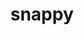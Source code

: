 ---
title: "snappy"
layout: cache
categories: [package, develop-2024-05-26]
meta: {"versions": ["1.1.10"], "compilers": ["cce@=15.0.1", "gcc@=10.3.0", "gcc@=11.1.0", "gcc@=11.4.0", "gcc@=12.3.0", "gcc@=7.3.1", "gcc@=9.4.0", "intel@=2021.10.0", "msvc@=19.39.33523", "oneapi@=2024.0.0"], "oss": ["amzn2", "rhel8", "sle_hpc15", "ubuntu20.04", "ubuntu22.04", "windows10.0.20348"], "platforms": ["linux", "windows"], "targets": ["aarch64", "neoverse_n1", "neoverse_v1", "neoverse_v2", "ppc64le", "x86_64", "x86_64_v3", "x86_64_v4", "zen4"], "stacks": ["aws-isc", "aws-isc-aarch64", "aws-pcluster-neoverse_v1", "aws-pcluster-x86_64_v4", "data-vis-sdk", "e4s", "e4s-cray-rhel", "e4s-cray-sles", "e4s-neoverse-v2", "e4s-neoverse_v1", "e4s-oneapi", "e4s-power", "e4s-rocm-external", "root", "windows-vis"], "num_specs": 19, "num_specs_by_stack": {"aws-isc-aarch64": 2, "root": 19, "aws-pcluster-neoverse_v1": 2, "aws-pcluster-x86_64_v4": 4, "aws-isc": 1, "e4s-cray-rhel": 1, "e4s-cray-sles": 1, "e4s-power": 1, "data-vis-sdk": 2, "e4s-neoverse_v1": 1, "e4s-neoverse-v2": 1, "e4s-rocm-external": 1, "e4s": 1, "e4s-oneapi": 1, "windows-vis": 1}}
spec_details: [{"hash": "n3ujfkoqllxdyviwao4rgw37jjg6wx54", "compiler": "gcc@=7.3.1", "versions": ["1.1.10"], "os": "amzn2", "platform": "linux", "target": "aarch64", "variants": ["build_system=cmake", "build_type=Release", "generator=make", "~ipo", "+pic", "+shared"], "stacks": ["aws-isc-aarch64", "root"], "size": "-", "tarball": "https://binaries.spack.io/releases/develop-2024-05-26/build_cache/linux-amzn2-aarch64/gcc-7.3.1/snappy-1.1.10/linux-amzn2-aarch64-gcc-7.3.1-snappy-1.1.10-n3ujfkoqllxdyviwao4rgw37jjg6wx54.spack"}, {"hash": "7ltiavt3zisaalnpjjw2tuxyrogdulk7", "compiler": "gcc@=12.3.0", "versions": ["1.1.10"], "os": "amzn2", "platform": "linux", "target": "neoverse_v1", "variants": ["build_system=cmake", "build_type=Release", "generator=make", "~ipo", "+pic", "+shared"], "stacks": ["root", "aws-pcluster-neoverse_v1"], "size": "-", "tarball": "https://binaries.spack.io/releases/develop-2024-05-26/build_cache/linux-amzn2-neoverse_v1/gcc-12.3.0/snappy-1.1.10/linux-amzn2-neoverse_v1-gcc-12.3.0-snappy-1.1.10-7ltiavt3zisaalnpjjw2tuxyrogdulk7.spack"}, {"hash": "2soz5fqxge4dzfrwsnqnnjze2sj5fbl7", "compiler": "gcc@=12.3.0", "versions": ["1.1.10"], "os": "amzn2", "platform": "linux", "target": "neoverse_n1", "variants": ["build_system=cmake", "build_type=Release", "generator=make", "~ipo", "+pic", "+shared"], "stacks": ["root", "aws-pcluster-neoverse_v1"], "size": "-", "tarball": "https://binaries.spack.io/releases/develop-2024-05-26/build_cache/linux-amzn2-neoverse_n1/gcc-12.3.0/snappy-1.1.10/linux-amzn2-neoverse_n1-gcc-12.3.0-snappy-1.1.10-2soz5fqxge4dzfrwsnqnnjze2sj5fbl7.spack"}, {"hash": "yihs22qcw3sab6rguffm3k5k7skwysbl", "compiler": "gcc@=7.3.1", "versions": ["1.1.10"], "os": "amzn2", "platform": "linux", "target": "neoverse_n1", "variants": ["build_system=cmake", "build_type=Release", "generator=make", "~ipo", "+pic", "+shared"], "stacks": ["aws-isc-aarch64", "root"], "size": "-", "tarball": "https://binaries.spack.io/releases/develop-2024-05-26/build_cache/linux-amzn2-neoverse_n1/gcc-7.3.1/snappy-1.1.10/linux-amzn2-neoverse_n1-gcc-7.3.1-snappy-1.1.10-yihs22qcw3sab6rguffm3k5k7skwysbl.spack"}, {"hash": "teipb4rw5dn4o4pf45xo3vi6awclitdv", "compiler": "gcc@=12.3.0", "versions": ["1.1.10"], "os": "amzn2", "platform": "linux", "target": "x86_64_v3", "variants": ["build_system=cmake", "build_type=Release", "generator=make", "~ipo", "+pic", "+shared"], "stacks": ["aws-pcluster-x86_64_v4", "root"], "size": "-", "tarball": "https://binaries.spack.io/releases/develop-2024-05-26/build_cache/linux-amzn2-x86_64_v3/gcc-12.3.0/snappy-1.1.10/linux-amzn2-x86_64_v3-gcc-12.3.0-snappy-1.1.10-teipb4rw5dn4o4pf45xo3vi6awclitdv.spack"}, {"hash": "eyg6w6hknkqwyxwynjomono3ufys4ncq", "compiler": "gcc@=7.3.1", "versions": ["1.1.10"], "os": "amzn2", "platform": "linux", "target": "x86_64_v3", "variants": ["build_system=cmake", "build_type=Release", "generator=make", "~ipo", "+pic", "+shared"], "stacks": ["aws-isc", "root"], "size": "-", "tarball": "https://binaries.spack.io/releases/develop-2024-05-26/build_cache/linux-amzn2-x86_64_v3/gcc-7.3.1/snappy-1.1.10/linux-amzn2-x86_64_v3-gcc-7.3.1-snappy-1.1.10-eyg6w6hknkqwyxwynjomono3ufys4ncq.spack"}, {"hash": "slj5elpvo6nx6ei4kqgevpjzm62fz7mv", "compiler": "intel@=2021.10.0", "versions": ["1.1.10"], "os": "amzn2", "platform": "linux", "target": "x86_64_v3", "variants": ["build_system=cmake", "build_type=Release", "generator=make", "~ipo", "+pic", "+shared"], "stacks": ["aws-pcluster-x86_64_v4", "root"], "size": "-", "tarball": "https://binaries.spack.io/releases/develop-2024-05-26/build_cache/linux-amzn2-x86_64_v3/intel-2021.10.0/snappy-1.1.10/linux-amzn2-x86_64_v3-intel-2021.10.0-snappy-1.1.10-slj5elpvo6nx6ei4kqgevpjzm62fz7mv.spack"}, {"hash": "hjnucfulmwxojynosjbzsuw2ncitbvcc", "compiler": "gcc@=12.3.0", "versions": ["1.1.10"], "os": "amzn2", "platform": "linux", "target": "x86_64_v4", "variants": ["build_system=cmake", "build_type=Release", "generator=make", "~ipo", "+pic", "+shared"], "stacks": ["aws-pcluster-x86_64_v4", "root"], "size": "-", "tarball": "https://binaries.spack.io/releases/develop-2024-05-26/build_cache/linux-amzn2-x86_64_v4/gcc-12.3.0/snappy-1.1.10/linux-amzn2-x86_64_v4-gcc-12.3.0-snappy-1.1.10-hjnucfulmwxojynosjbzsuw2ncitbvcc.spack"}, {"hash": "5ijr5fwgrlbjujoelycrbsy66aqvxtyy", "compiler": "intel@=2021.10.0", "versions": ["1.1.10"], "os": "amzn2", "platform": "linux", "target": "x86_64_v4", "variants": ["build_system=cmake", "build_type=Release", "generator=make", "~ipo", "+pic", "+shared"], "stacks": ["aws-pcluster-x86_64_v4", "root"], "size": "-", "tarball": "https://binaries.spack.io/releases/develop-2024-05-26/build_cache/linux-amzn2-x86_64_v4/intel-2021.10.0/snappy-1.1.10/linux-amzn2-x86_64_v4-intel-2021.10.0-snappy-1.1.10-5ijr5fwgrlbjujoelycrbsy66aqvxtyy.spack"}, {"hash": "esnpcnat3ms6bogvuegnb4jzdcl22f3m", "compiler": "cce@=15.0.1", "versions": ["1.1.10"], "os": "rhel8", "platform": "linux", "target": "zen4", "variants": ["build_system=cmake", "build_type=Release", "generator=make", "~ipo", "+pic", "+shared"], "stacks": ["e4s-cray-rhel", "root"], "size": "-", "tarball": "https://binaries.spack.io/releases/develop-2024-05-26/build_cache/linux-rhel8-zen4/cce-15.0.1/snappy-1.1.10/linux-rhel8-zen4-cce-15.0.1-snappy-1.1.10-esnpcnat3ms6bogvuegnb4jzdcl22f3m.spack"}, {"hash": "n2utqm7ubbromsnuhncpcgqen66dbml5", "compiler": "gcc@=10.3.0", "versions": ["1.1.10"], "os": "sle_hpc15", "platform": "linux", "target": "x86_64_v4", "variants": ["build_system=cmake", "build_type=Release", "generator=make", "~ipo", "+pic", "+shared"], "stacks": ["e4s-cray-sles", "root"], "size": "-", "tarball": "https://binaries.spack.io/releases/develop-2024-05-26/build_cache/linux-sle_hpc15-x86_64_v4/gcc-10.3.0/snappy-1.1.10/linux-sle_hpc15-x86_64_v4-gcc-10.3.0-snappy-1.1.10-n2utqm7ubbromsnuhncpcgqen66dbml5.spack"}, {"hash": "ne2gxmmo3gqru7lhzi6jnf77wo5migjj", "compiler": "gcc@=9.4.0", "versions": ["1.1.10"], "os": "ubuntu20.04", "platform": "linux", "target": "ppc64le", "variants": ["build_system=cmake", "build_type=Release", "generator=make", "~ipo", "+pic", "+shared"], "stacks": ["root", "e4s-power"], "size": "-", "tarball": "https://binaries.spack.io/releases/develop-2024-05-26/build_cache/linux-ubuntu20.04-ppc64le/gcc-9.4.0/snappy-1.1.10/linux-ubuntu20.04-ppc64le-gcc-9.4.0-snappy-1.1.10-ne2gxmmo3gqru7lhzi6jnf77wo5migjj.spack"}, {"hash": "nbq4vefnusm77ncxjk47xbcjcrawdqsu", "compiler": "gcc@=11.1.0", "versions": ["1.1.10"], "os": "ubuntu20.04", "platform": "linux", "target": "x86_64_v3", "variants": ["build_system=cmake", "build_type=Release", "generator=make", "~ipo", "+pic", "+shared"], "stacks": ["data-vis-sdk", "root"], "size": "-", "tarball": "https://binaries.spack.io/releases/develop-2024-05-26/build_cache/linux-ubuntu20.04-x86_64_v3/gcc-11.1.0/snappy-1.1.10/linux-ubuntu20.04-x86_64_v3-gcc-11.1.0-snappy-1.1.10-nbq4vefnusm77ncxjk47xbcjcrawdqsu.spack"}, {"hash": "3lpk4mbdw5nbcju3t2aqrvtufaq6jhe2", "compiler": "gcc@=11.1.0", "versions": ["1.1.10"], "os": "ubuntu20.04", "platform": "linux", "target": "x86_64_v3", "variants": ["build_system=cmake", "build_type=Release", "generator=make", "~ipo", "+pic", "+shared"], "stacks": ["data-vis-sdk", "root"], "size": "-", "tarball": "https://binaries.spack.io/releases/develop-2024-05-26/build_cache/linux-ubuntu20.04-x86_64_v3/gcc-11.1.0/snappy-1.1.10/linux-ubuntu20.04-x86_64_v3-gcc-11.1.0-snappy-1.1.10-3lpk4mbdw5nbcju3t2aqrvtufaq6jhe2.spack"}, {"hash": "yqgxp7mf5fibvatymcz4dzawcvny73pz", "compiler": "gcc@=11.4.0", "versions": ["1.1.10"], "os": "ubuntu22.04", "platform": "linux", "target": "neoverse_v1", "variants": ["build_system=cmake", "build_type=Release", "generator=make", "~ipo", "+pic", "+shared"], "stacks": ["e4s-neoverse_v1", "root"], "size": "-", "tarball": "https://binaries.spack.io/releases/develop-2024-05-26/build_cache/linux-ubuntu22.04-neoverse_v1/gcc-11.4.0/snappy-1.1.10/linux-ubuntu22.04-neoverse_v1-gcc-11.4.0-snappy-1.1.10-yqgxp7mf5fibvatymcz4dzawcvny73pz.spack"}, {"hash": "gkeiiwfrimrjwqfqas3augqkqsjccmgs", "compiler": "gcc@=11.4.0", "versions": ["1.1.10"], "os": "ubuntu22.04", "platform": "linux", "target": "neoverse_v2", "variants": ["build_system=cmake", "build_type=Release", "generator=make", "~ipo", "+pic", "+shared"], "stacks": ["e4s-neoverse-v2", "root"], "size": "-", "tarball": "https://binaries.spack.io/releases/develop-2024-05-26/build_cache/linux-ubuntu22.04-neoverse_v2/gcc-11.4.0/snappy-1.1.10/linux-ubuntu22.04-neoverse_v2-gcc-11.4.0-snappy-1.1.10-gkeiiwfrimrjwqfqas3augqkqsjccmgs.spack"}, {"hash": "3ulyl3rr7w2bhqnm6yt2tplkhmsdekxu", "compiler": "gcc@=11.4.0", "versions": ["1.1.10"], "os": "ubuntu22.04", "platform": "linux", "target": "x86_64_v3", "variants": ["build_system=cmake", "build_type=Release", "generator=make", "~ipo", "+pic", "+shared"], "stacks": ["e4s-rocm-external", "root", "e4s"], "size": "-", "tarball": "https://binaries.spack.io/releases/develop-2024-05-26/build_cache/linux-ubuntu22.04-x86_64_v3/gcc-11.4.0/snappy-1.1.10/linux-ubuntu22.04-x86_64_v3-gcc-11.4.0-snappy-1.1.10-3ulyl3rr7w2bhqnm6yt2tplkhmsdekxu.spack"}, {"hash": "nenclzrt26awjea3mfp3lgyst7ai3ony", "compiler": "oneapi@=2024.0.0", "versions": ["1.1.10"], "os": "ubuntu22.04", "platform": "linux", "target": "x86_64_v3", "variants": ["build_system=cmake", "build_type=Release", "generator=make", "~ipo", "+pic", "+shared"], "stacks": ["e4s-oneapi", "root"], "size": "-", "tarball": "https://binaries.spack.io/releases/develop-2024-05-26/build_cache/linux-ubuntu22.04-x86_64_v3/oneapi-2024.0.0/snappy-1.1.10/linux-ubuntu22.04-x86_64_v3-oneapi-2024.0.0-snappy-1.1.10-nenclzrt26awjea3mfp3lgyst7ai3ony.spack"}, {"hash": "swsdob3556yythpj2sffxknjur3bmzfe", "compiler": "msvc@=19.39.33523", "versions": ["1.1.10"], "os": "windows10.0.20348", "platform": "windows", "target": "x86_64", "variants": ["build_system=cmake", "build_type=Release", "generator=ninja", "~ipo", "+pic", "+shared"], "stacks": ["windows-vis", "root"], "size": "-", "tarball": "https://binaries.spack.io/releases/develop-2024-05-26/build_cache/windows-windows10.0.20348-x86_64/msvc-19.39.33523/snappy-1.1.10/windows-windows10.0.20348-x86_64-msvc-19.39.33523-snappy-1.1.10-swsdob3556yythpj2sffxknjur3bmzfe.spack"}]
---